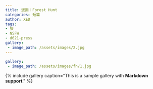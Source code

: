 ```yaml
---
title: 漫画：Forest Hunt
categories: 短篇
author: XED
tags: 
- 狼
- NSFW
- d621-press
gallery:
 - image_path: /assets/images/2.jpg
---
```


```yaml
gallery:
 - image_path: /assets/images/fh/1.jpg

```

{% include gallery caption="This is a sample gallery with **Markdown support**." %}